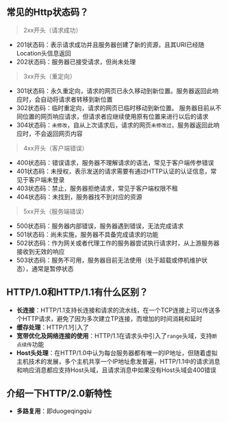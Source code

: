 ## 常见的Http状态码？

> 2xx开头（请求成功）

- 201状态码：表示请求成功并且服务器创建了新的资源，且其URI已经随Location头信息返回
- 202状态码：服务器已接受请求，但尚未处理

> 3xx开头（重定向）

- 301状态码：永久重定向，请求的网页已永久移动到新位置。服务器返回此响应时，会自动将请求者转移到新位置
- 302状态码：临时重定向，请求的网页已临时移动到新位置。 服务器目前从不同位置的网页响应请求，但请求者应继续使用原有位置来进行以后的请求
- 304状态码：`未修改`，自从上次请求后，请求的网页`未修改过`，服务器返回此响应时，不会返回网页内容

> 4xx开头（客户端错误）

- 400状态码：错误请求，服务器不理解请求的语法，常见于客户端传参错误
- 401状态码：未授权，表示发送的请求需要有通过HTTP认证的认证信息，常见于客户端未登录
- 403状态码：禁止，服务器拒绝请求，常见于客户端权限不租
- 404状态码：未找到，服务器找不到对应的资源

> 5xx开头（服务端错误）

- 500状态码：服务器内部错误，服务器遇到错误，无法完成请求
- 501状态码：尚未实施，服务器不具备完成请求的功能
- 502状态码：作为网关或者代理工作的服务器尝试执行请求时，从上游服务器接收到无效的响应
- 503状态码：服务不可用，服务器目前无法使用（处于超载或停机维护状态），通常是暂停状态

## HTTP/1.0和HTTP/1.1有什么区别？

- **长连接**：HTTP/1.1支持长连接和请求的流水线，在一个TCP连接上可以传送多个HTTP请求，避免了因为多次建立TP连接，而增加的时间消耗和延时
- **缓存处理**：HTTP/1.1引入了
- **宽带优化及网络连接的使用**：HTTP/1.1在请求头中引入了`range`头域，支持`断点续传`功能
- **Host头处理**：在HTTP/1.0中认为每台服务器都有唯一的IP地址，但随着虚拟主机技术的发展，多个主机共享一个IP地址愈发普遍，HTTP/1.1中的请求消息和响应消息都应支持Host头域，且请求消息中如果没有Host头域会400错误

## 介绍一下HTTP/2.0新特性

- **多路复用**：即duogeqingqiu

